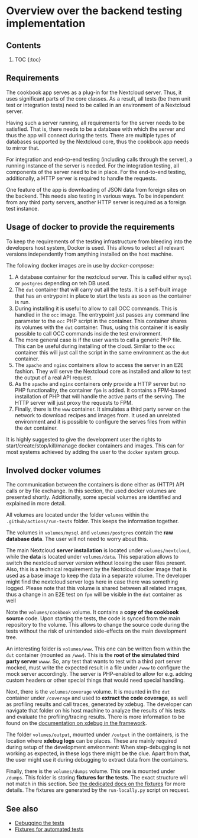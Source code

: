 # Overview over the backend testing implementation

## Contents
1. TOC
{:toc}

## Requirements
The cookbook app serves as a plug-in for the Nextcloud server.
Thus, it uses significant parts of the core classes.
As a result, all tests (be them unit test or integration tests) need to be called in an environment of a Nextcloud server.

Having such a server running, all requirements for the server needs to be satisfied.
That is, there needs to be a database with which the server and thus the app will connect during the tests.
There are multiple types of databases supported by the Nextcloud core, thus the cookbook app needs to mirror that.

For integration and end-to-end testing (including calls through the server), a running instance of the server is needed.
For the integration testing, all components of the server need to be in place.
For the end-to-end testing, additionally, a HTTP server is required to handle the requests.

One feature of the app is downloading of JSON data from foreign sites on the backend.
This needs also testing in various ways.
To be independent from any third party servers, another HTTP server is required as a foreign test instance.

## Usage of docker to provide the requirements
To keep the requirements of the testing infrastructure from bleeding into the developers host system, Docker is used.
This allows to select all relevant versions independently from anything installed on the host machine.

The following docker images are in use by _docker-compose_:

1. A database container for the nextcloud server.
   This is called either `mysql` or `postgres` depending on teh DB used.
1. The `dut` container that will carry out all the tests.
   It is a self-built image that has an entrypoint in place to start the tests as soon as the container is run.
1. During installing it is useful to allow to call OCC commands.
   This is handled in the `occ` image.
   The entrypoint just passes any command line parameter to the `occ` PHP script in the container.
   This container shares its volumes with the `dut` container.
   Thus, using this container it is easily possible to call OCC commands inside the test environment.
1. The more general case is if the user wants to call a generic PHP file.
   This can be useful during installing of the cloud.
   Similar to the `occ` container this will just call the script in the same environment as the `dut` container.
1. The `apache` and `nginx` containers allow to access the server in an E2E fashion.
   They will serve the Nextcloud core as installed and allow to test the output of a real API request.
1. As the `apache` and `nginx` containers only provide a HTTP server but no PHP functionality, the container `fpm` is added.
   It contains a FPM-based installation of PHP that will handle the active parts of the serving.
   The HTTP server will just proxy the requests to FPM.
1. Finally, there is the `www` container.
   It simulates a third party server on the network to download recipes and images from.
   It used an unrelated environment and it is possible to configure the serves files from within the `dut` container.

It is highly suggested to give the development user the rights to start/create/stop/kill/manage docker containers and images.
This can for most systems achieved by adding the user to the `docker` system group.

## Involved docker volumes
The communication between the containers is done either as (HTTP) API calls or by file exchange.
In this section, the used docker volumes are presented shortly.
Additionally, some special volumes are identified and explained in more detail.

All volumes are located under the folder `volumes` within the `.github/actions/run-tests` folder.
This keeps the information together.

The volumes in `volumes/mysql` and `volumes/postgres` contain the **raw database data**.
The user will not need to worry about this.

The main Nextcloud **server installation** is located under `volumes/nextcloud`, while the **data** is located under `volumes/data`.
This separation allows to switch the nextcloud server version without loosing the user files present.
Also, this is a technical requirement by the Nextcloud docker image that is used as a base image to keep the data in a separate volume.
The developer might find the nextcloud server logs here in case there was something logged.
Please note that this volume is shared between all related images, thus a change in an E2E test on `fpm` will be visible in the `dut` container as well

Note the `volumes/cookbook` volume.
It contains a **copy of the cookbook source** code.
Upon starting the tests, the code is synced from the main repository to the volume.
This allows to change the source code during the tests without the risk of unintended side-effects on the main development tree.

An interesting folder is `volumes/www`.
This one can be written from within the `dut` container (mounted as `/www`).
This is the **root of the simulated third party server** `wwww`.
So, any test that wants to test with a third part server mocked, must write the expected result in a file under `/www` to configure the mock server accordingly.
The server is PHP-enabled to allow for e.g. adding custom headers or other special things that would need special handling.

Next, there is the `volumes/coverage` volume.
It is mounted in the `dut` container under `/coverage` and used to **extract the code coverage**, as well as profiling results and call traces, generated by xdebug.
The developer can navigate that folder on his host machine to analyze the results of his tests and evaluate the profiling/tracing results.
There is more information to be found on the [documentation on xdebug in the framework](xdebug).

The folder `volumes/output`, mounted under `/output` in the containers, is the location where **xdebug logs** can be places.
These are mainly required during setup of the development environment:
When step-debugging is not working as expected, in these logs there might be the clue.
Apart from that, the user might use it during debugging to extract data from the containers.

Finally, there is the `volumes/dumps` volume.
This one is mounted under `/dumps`.
This folder is storing **fixtures for the tests**.
The exact structure will not match in this section.
See [the dedicated docs on the fixtures](fixtures) for more details.
The fixtures are generated by the `run-locally.py` script on request.

## See also
- [Debugging the tests](xdebug)
- [Fixtures for automated tests](fixtures)

